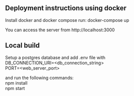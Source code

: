 ## Deployment instructions using docker
Install docker and docker compose 
run: docker-compose up

You can access the server from http://localhost:3000

## Local build
Setup a postgres database and add .env file with <br />
DB_CONNECTION_URI=<db_connection_string> <br />
PORT=<web_server_port>

and run the following commands: <br />
npm install
<br />
npm start

